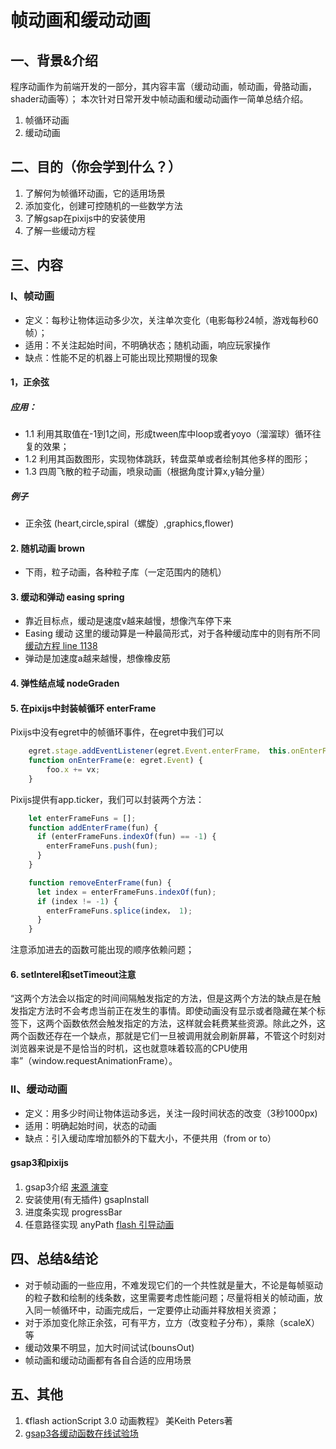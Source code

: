# 帧动画和缓动动画

## 一、背景&介绍
程序动画作为前端开发的一部分，其内容丰富（缓动动画，帧动画，骨胳动画，shader动画等）；
本次针对日常开发中帧动画和缓动动画作一简单总结介绍。

1. 帧循环动画
2. 缓动动画


## 二、目的（你会学到什么？）

1. 了解何为帧循环动画，它的适用场景
2. 添加变化，创建可控随机的一些数学方法
3. 了解gsap在pixijs中的安装使用
4. 了解一些缓动方程

## 三、内容

### I、帧动画

* 定义：每秒让物体运动多少次，关注单次变化（电影每秒24帧，游戏每秒60帧）；  
* 适用：不关注起始时间，不明确状态；随机动画，响应玩家操作  
* 缺点：性能不足的机器上可能出现比预期慢的现象

#### 1，正余弦

##### 应用：

* 1.1 利用其取值在-1到1之间，形成tween库中loop或者yoyo（溜溜球）循环往复的效果；  
* 1.2 利用其函数图形，实现物体跳跃，转盘菜单或者绘制其他多样的图形；  
* 1.3 四周飞散的粒子动画，喷泉动画（根据角度计算x,y轴分量）

##### 例子
* 正余弦 (heart,circle,spiral（螺旋）,graphics,flower)

#### 2. 随机动画 brown
* 下雨，粒子动画，各种粒子库（一定范围内的随机）

#### 3. 缓动和弹动 easing spring  
* 靠近目标点，缓动是速度v越来越慢，想像汽车停下来  
* Easing 缓动  这里的缓动算是一种最简形式，对于各种缓动库中的则有所不同 [缓动方程 line 1138](https://github.com/kittykatattack/ga/blob/master/plugins.js)
* 弹动是加速度a越来越慢，想像橡皮筋

#### 4. 弹性结点域 nodeGraden
#### 5. 在pixijs中封装帧循环 enterFrame
Pixijs中没有egret中的帧循环事件，在egret中我们可以
````javaScript
    egret.stage.addEventListener(egret.Event.enterFrame， this.onEnterFrame， this);
    function onEnterFrame(e: egret.Event) {
        foo.x += vx;
    }
````

Pixijs提供有app.ticker，我们可以封装两个方法：
````javaScript
    let enterFrameFuns = [];
    function addEnterFrame(fun) {
      if (enterFrameFuns.indexOf(fun) == -1) {
        enterFrameFuns.push(fun);
      }
    }

    function removeEnterFrame(fun) {
      let index = enterFrameFuns.indexOf(fun);
      if (index != -1) {
        enterFrameFuns.splice(index， 1);
      }
    }
````

注意添加进去的函数可能出现的顺序依赖问题；

#### 6. setInterel和setTimeout注意
“这两个方法会以指定的时间间隔触发指定的方法，但是这两个方法的缺点是在触发指定方法时不会考虑当前正在发生的事情。即使动画没有显示或者隐藏在某个标签下，这两个函数依然会触发指定的方法，这样就会耗费某些资源。除此之外，这两个函数还存在一个缺点，那就是它们一旦被调用就会刷新屏幕，不管这个时刻对浏览器来说是不是恰当的时机，这也就意味着较高的CPU使用率”（window.requestAnimationFrame）。

### II、缓动动画

* 定义：用多少时间让物体运动多远，关注一段时间状态的改变（3秒1000px)
* 适用：明确起始时间，状态的动画
* 缺点：引入缓动库增加额外的下载大小，不便共用（from or to）
#### gsap3和pixijs
1. gsap3介绍 [来源 演变](https://segmentfault.com/a/1190000005366176)
2. 安装使用(有无插件) gsapInstall
3. 进度条实现 progressBar
4. 任意路径实现 anyPath [flash 引导动画](https://www.jb51.net/flash/base/179152.html)


## 四、总结&结论

* 对于帧动画的一些应用，不难发现它们的一个共性就是量大，不论是每帧驱动的粒子数和绘制的线条数，这里需要考虑性能问题；尽量将相关的帧动画，放入同一帧循环中，动画完成后，一定要停止动画并释放相关资源；
* 对于添加变化除正余弦，可有平方，立方（改变粒子分布），乘除（scaleX）等
* 缓动效果不明显，加大时间试试(bounsOut)
* 帧动画和缓动动画都有各自合适的应用场景


## 五、其他

1. 《flash actionScript 3.0 动画教程》 美Keith Peters著
2. [gsap3各缓动函数在线试验场](https://greensock.com/docs/v3/Eases)
